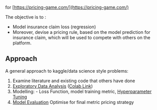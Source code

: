 

for [https://pricing-game.com/](https://pricing-game.com/)

The objective is to : 
+ Model insurance claim loss (regression)
+ Moreover, devise a pricing rule, based on the model prediction for insurance claim, which will be used to compete with others on the platform.

## Approach

A general approach to kaggle/data science style problems:

1. Examine literature and existing code that others have done
2. [Exploratory Data Analysis](EDA/Insurance_Pricing_Game_EDA.md) ([Colab Link](https://colab.research.google.com/drive/1pNzkU904Pwm12lPYYH73lVqlCOMMiIED#scrollTo=oh7IdU-KOpBv))
2. Modelling: - Loss Function, model training metric, [Hyperparameter Tuning](#)
3. [Model Evaluation](#) Optimise for final metric pricing strategy

<!-- # Literature

+ https://freakonometrics.github.io/documents/talks/CHARPENTIER-bank-of-england-2017.pdf

+ French Third - party liabilities dataset

+ https://www.openml.org/d/41214

**Case Study: French Motor Third-Party Liability Claims**
+ https://papers.ssrn.com/sol3/papers.cfm?abstract_id=3164764
+ https://scikit-learn.org/stable/modules/model_evaluation.html#mean-tweedie-deviance

+ https://towardsdatascience.com/insurance-risk-pricing-tweedie-approach-1d71207268fc
+ https://core.ac.uk/download/pdf/211518053.pdf

+ A Logistic Regression Based Auto InsuranceRate-Making Model Designed for the InsuranceRate Reform

+ Generalized Linear Models for Non-life Pricing  - Overlooked Facts and Implications

+ https://www.actuaries.org.uk/system/files/documents/pdf/c6-paper.pdf

+ Towards Machine Learning: Alternative Methods for Insurance Pricing – Poisson-Gamma GLM’s, Tweedie GLM’s and Artificial Neural Networks 
+ https://www.actuaries.org.uk/system/files/field/document/F7%20Navarun%20Jain.pdf
+ https://www.actuaries.org.uk/system/files/field/document/F7_Navarun%20Jain_0.pdf

# Other people's code for some ideas

https://gitlab.ethz.ch/stevenb/insurance_pricing_competition

+ the winning solution from the previous year; 
+ Preprocessing: Label + One-hot Encoding
+ 2 Stage Modelling: 
+ Balanced Random Forest to predict Default Probability $P(Y > 0 | X)$ https://imbalanced-learn.org/stable/ensemble.html
+  Gaussian Processes Regression to predict Claim size: $E[Y | Y > 0, X]$


https://github.com/KNurmik/AICrowd-Insurance-Pricing-Game/blob/main/Submission_notebook_(Python).ipynb

+ Ensemble of Random Forest + GBR

https://github.com/bpostance/aicrowd-pricing/blob/main/AIcrowd_submission_v0_0.ipynb
+ XGBoost for Claim Probability, Gamma Regression for Claim Severity, 


https://www.kaggle.com/floser/glm-neural-nets-and-xgboost-for-insurance-pricing

+ Modelling: GLM, DNN, XGBoost
+ for : https://www.kaggle.com/floser/french-motor-claims-datasets-fremtpl2freq


https://github.com/kasaai/explain-ml-pricing
+ Interpretability


https://github.com/anhdanggit/insurance-econometrics
+ GLMs : Gamma, Log-Normal prior

https://github.com/LeoPetrini/XGBoost-in-Insurance-2017

+ XGBoost + Tweedie

https://www.kaggle.com/anmolkumar/vehicle-insurance-eda-lgbm-vs-catboost-85-83


https://www.kaggle.com/c/allstate-claims-severity/discussion/24520
+ Good old Allstate Insurance Claims Severity dataset.

## Timeline

+ Recorded ML experiments - 21/01/2021
+ Hyperparameter tuning for classification. need to decide what to optimise - ROC leads to class weights approx 1 - 24/01/2021
+ The Catboost Classification * Mean(Y >0)) model performed poorly on the competition leaderboard 25/01/2021. Maybe instead of mean, fit a Gamma/Lognormal and take the inverse quantile $F^-1(p)$

### Pricing Competition  Leaderboard

**Week 4**
+ 0 trades made. Pricing is  $\hat{Y} + 1118.752708 = E[Y | X] + E[Y | Y >0]$. This suggests that prices are too high

**Week 5**
+ Negative profit. Pricing is $\hat{p} * E[Y | Y > 0]$ with CatBoost

**Week 6**
+ On the pricing leaderboard, high market share (average 0.67), but massive losses.  This corresponds to RMSE submission 5. The problem is that one-stage regression is a conditional mean model, and in insurance severity the conditional mean tends to be less ?? (mentioned in a paper I think).

**Week 7**
+ Average Loss of -413577.87056237616 in 1000 markets, participation rate around 0.36. Using LightGBM 2 step model. This has worse performance than the previous


